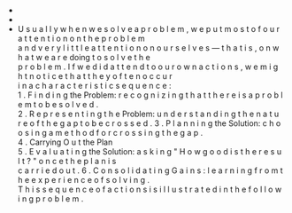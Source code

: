 -
-
- U s u a l l y w h e n w e s o l v e a  p r o b l e m , w e p u t  m o s t  o f o u r  a t t e n t i o n o n  t h e p r o b l e m  
  a n d v e r y l i t t l e a t t e n t i o n o n o u r s e l v e s — t h a t i s , o n w h a t w e a r e doing t o s o l v e t h e  
  p r o b l e m . I f w e d i d  a t t e n d  t o o u r  o w n a c t i o n s , w e m i g h t  n o t i c e  t h a t  t h e y  o f t e n  o c c u r  
  i n a c h a r a c t e r i s t i c s e q u e n c e :  
  1 . F i n d i n g  the Problem: r e c o g n i z i n g  t h a t  t h e r e i s a p r o b l e m t o b e s o l v e d .  
  2 . R e p r e s e n t i n g t h e Problem: u n d e r s t a n d i n g t h e n a t u r e o f t h e g a p t o b e 
  c r o s s e d . 
  3 . P l a n n i n g  the Solution: c h o o s i n g a m e t h o d f o r c r o s s i n g  t h e g a p .  
  4 . Carrying O u t  the Plan  
  5 . E v a l u a t i n g  the Solution: a s k i n g " H o w  g o o d  i s t h e r e s u l t ? " o n c e  t h e  p l a n i s  
  c a r r i e d o u t . 
  6 . C o n s o l i d a t i n g G a i n s : l e a r n i n g f r o m t h e e x p e r i e n c e o f  s o l v i n g .  
  T h i s s e q u e n c e o f  a c t i o n s i s i l l u s t r a t e d i n t h e f o l l o w i n g p r o b l e m .